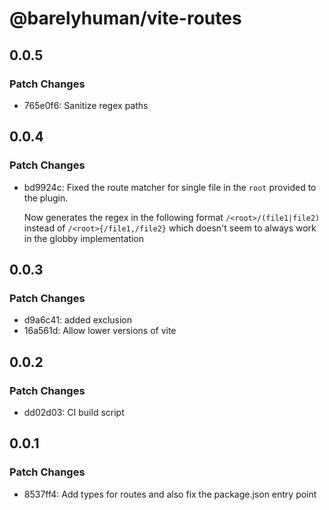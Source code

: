 # @barelyhuman/vite-routes

## 0.0.5

### Patch Changes

- 765e0f6: Sanitize regex paths

## 0.0.4

### Patch Changes

- bd9924c: Fixed the route matcher for single file in the `root` provided to the plugin.

  Now generates the regex in the following format `/<root>/(file1|file2)` instead of `/<root>{/file1,/file2}` which doesn't seem to always work in the globby implementation

## 0.0.3

### Patch Changes

- d9a6c41: added exclusion
- 16a561d: Allow lower versions of vite

## 0.0.2

### Patch Changes

- dd02d03: CI build script

## 0.0.1

### Patch Changes

- 8537ff4: Add types for routes and also fix the package.json entry point
